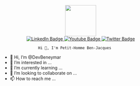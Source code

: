 <div id="header" align="center"><img src="https://media.giphy.com/media/M9gbBd9nbDrOTu1Mqx/giphy.gif" width="100"/></div>
<div id="badges" align="center">
  <a href="https://www.linkedin.com/mwlite/in/ben-jacques-petit-homme">
    <img src="https://img.shields.io/badge/LinkedIn-blue?style=for-the-badge&logo=linkedin&logoColor=white" alt="LinkedIn Badge"/>
  </a>
  <a href="your-youtube-URL">
    <img src="https://img.shields.io/badge/YouTube-red?style=for-the-badge&logo=youtube&logoColor=white" alt="Youtube Badge"/>
  </a>
  <a href="your-twitter-URL">
    <img src="https://img.shields.io/badge/Twitter-blue?style=for-the-badge&logo=twitter&logoColor=white" alt="Twitter Badge"/>
  </a>
</div>
                    
                    Hi 👋, I'm Petit-Homme Ben-Jacques
- 👋 Hi, I’m @DevBeneymar
- 👀 I’m interested in ...
- 🌱 I’m currently learning ...
- 💞️ I’m looking to collaborate on ...
- 📫 How to reach me ...

<!---
DevBeneymar/DevBeneymar is a ✨ special ✨ repository because its `README.md` (this file) appears on your GitHub profile.
You can click the Preview link to take a look at your changes.
---
